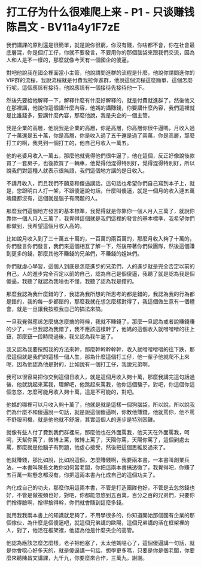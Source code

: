 # 打工仔为什么很难爬上来 - P1 - 只谈赚钱陈昌文 - BV11a4y1F7zE

我們講課的原則還是很簡單，就是說你很窮，你沒有錢，你啥都不會，你在社會最底層混，你是個打工仔，你就不要發言，不要用你的那個腦袋來跟我們交流，因為人和人是不一樣的，那麼就像今天有一個國企的傻逼。

對吧他說我在國企裡面當小主管，他說請問進群的流程是什麼，他說你請問進你的VIP群的流程，我說流程就是付費我拉你進群，他說這個流程這麼簡單，這個怎麼行呢，這個應該有接待，他說應該有一個接待先接待他一下。

然後先要給他解釋一下，解釋什麼有什麼好解釋的，就是付費就進群了，然後他又在那裡講，他說你這個講什麼內容，他媽的講賺錢，你要講什麼內容，我們這裡就是比誰錢多，要講什麼內容，那麼他說，我是央企的一個主管。

我是企業的高層，他說我是企業的高層，你是高層，你高層你很牛逼嗎，月收入過了十萬還是五十萬，你是高層，你是收入過了五千還是過了兩萬，你是高層，那麼打工的啊，我見到一個打工的，他自己月收入一萬五。

他的老婆月收入一萬五，那麼他就覺得他們很牛逼了，他在這個，反正好像說後款買了一套房子，也後款買了一輛車，他覺得他混得特別好，覺得混得特別好，所以說我們對這種人就表示很無語，我們這個地方講的是日收入。

不講月收入，而且我們不願意和傻逼講話，這句話也希望你們自己寫到本子上，就是，您跟明白人打一架，不跟傻逼說句話，什麼叫傻逼，就是一個月的收入連五萬塊錢都沒有，這個就是腦子有問題的人。

那麼我們這個地方發言的基本標準，我覺得就是你靠你一個人月入三萬了，就說你靠你一個人月入三萬了，我覺得這個就是我們這裡的發言的基本標準，我希望你們都做到，我希望這個月收入高的。

比如說月收入到了三十萬五十萬的，一百萬的兩百萬的，那麼月收入夠了十萬的，你們發言你們發言，我們來這個相互了解一下，然後帶著你們做團隊，然後這個賺到更多的錢，那麼其他不賺錢的兄弟們，不賺錢的姐妹們。

你們就虛心學習，這個人到底是怎麼進步的兄弟們，人的進步就是完全否定以前的自己，人的進步完全否定以前的自己，認為自己是個傻逼，我聽了就是認為我是個傻逼，我聽了就認為我啥也不懂，我聽了認為我是錯的。

那麼我認為我什麼錯的了，我認為我所想的所思考的都是錯的，我認為我的行為都是錯的，我的每一步都錯的，那麼我就在想怎麼樣對得了，我這個做生意有一個體會，就是一旦讓我按照我自己的搞法來搞。

一旦我覺得應該怎麼搞怎麼搞的時候，我就不賺錢了，那麼一旦認為或者說賺錢賺的少了，一旦我認為我錯了，我不應該這樣幹了，他媽的這個收入就噌噌噌的往上竄，那麼竄一段時間過後，我又認為我牛逼了。

我又認為我要按照我的方法來幹，那麼幹幹幹幹幹，收入就噌噌噌噌的往下跌，那麼這個就是我們的這樣一個人生，那為什麼這個打工仔，他一輩子他就爬不上來呢，因為他認為他是對的，比如說有一個打工仔，我說兄弟啊。

我可以很容易把你交到這個日收入，就是這個月收入夠十萬，那麼我講完這句話過後，他就跳起來罵我，理解吧，他跳起來罵我，他你這個騙子，對吧，你這個你這個忽悠，怎麼可能月收入夠十萬，這是不可能的，對吧。

他媽的哪裡可以月收入夠十萬了，他就是就是這樣一個狗腦袋，所以說，所以說我們為什麼不和傻逼說一句話，就是說這個傻逼啊，你教他賺錢，他就罵你，他不罵不舒服司機，就是他他就不舒服，其實這個人的進步是特別困難。

就像有些人付了費到我們群裡來，那麼他也在外面罵我，他天天在外面罵我，呵呵，天幫你罵了，微博上罵，微博上罵了，天陽你罵，天陽你罵了，這個到處去罵，那麼就是他腦子有問題，他虛心接受，然後把這個思維反過來了。

他就賺錢，那比如說，比如說這個，怎麼賺錢啊，我要兩本書，一本書叫創業兵法，一本書叫陳長文教你如何當老闆，你把這兩本書搞透徹了，我覺得吧，你賺了五百萬一點懸念都沒有，你把這兩本書內化成自己的這個功夫了。

內化成自己的功夫，那麼你用這兩本書，不管是打造團隊也好，不管是去忽悠錢也好，不管是做視頻也好，對吧，你都能忽悠到五百萬，百分之百的兄弟們，只要你們捨得臉啊，捨得捨得幹，你們就會賺到這麼多錢。

就用我我兩本書上的知識就足夠了，不用學很多的，你知道開始那個國有企業的那個傢伙，為什麼是個傻逼吧，就這個兄弟講的歐陽，這個兄弟講的活在框架裡的人，對了，他活在框架裡，他認為他是什麼央企的高管。

他認為應該怎麼怎麼樣，老子把他塞了，太太他媽噁心了，這個傻逼講一句話，就是你會噁心好多天的，就是傻逼講一句話，想學更多嗎，只要是你是個老闆，你要麼來聽陳昌文講課，九千九，你要麼來合作，三萬九，謝謝。

